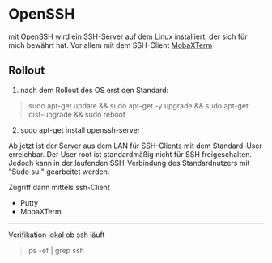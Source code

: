 # OpenSSH
mit OpenSSH wird ein SSH-Server auf dem Linux installiert, der sich für mich bewährt hat. Vor allem mit dem SSH-Client [MobaXTerm](https://www.google.com/search?client=firefox-b-d&q=mobaterm)

## Rollout
1. nach dem Rollout des OS erst den Standard:
 > sudo apt-get update && sudo apt-get -y upgrade && sudo apt-get dist-upgrade && sudo reboot

 2. sudo apt-get install openssh-server

Ab jetzt ist der Server aus dem LAN für SSH-Clients mit dem Standard-User erreichbar. Der User root ist standardmäßig nicht für SSH freigeschalten. Jedoch kann in der laufenden SSH-Verbindung des Standardnutzers mit "Sudo su " gearbeitet werden.


Zugriff dann mittels ssh-Client

- Putty
- MobaXTerm

---

Verifikation lokal ob ssh läuft
> ps -ef | grep ssh